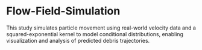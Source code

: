 # Flow-Field-Simulation
This study simulates particle movement using real-world velocity data and a squared-exponential kernel to model conditional distributions, enabling visualization and analysis of predicted debris trajectories.
